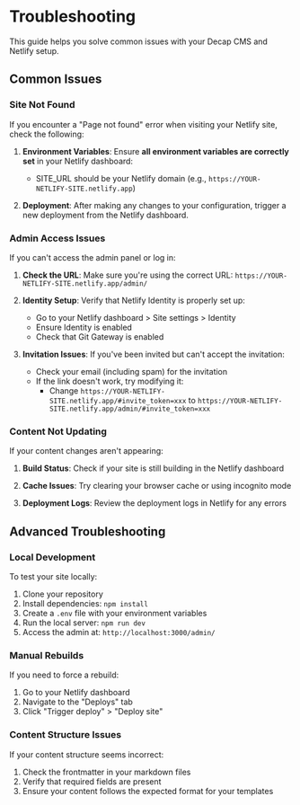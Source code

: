 # Troubleshooting

This guide helps you solve common issues with your Decap CMS and Netlify setup.

## Common Issues

### Site Not Found

If you encounter a "Page not found" error when visiting your Netlify site, check the following:

1. **Environment Variables**: Ensure **all environment variables are correctly set** in your Netlify dashboard:
   - SITE_URL should be your Netlify domain (e.g., `https://YOUR-NETLIFY-SITE.netlify.app`)

2. **Deployment**: After making any changes to your configuration, trigger a new deployment from the Netlify dashboard.

### Admin Access Issues

If you can't access the admin panel or log in:

1. **Check the URL**: Make sure you're using the correct URL: `https://YOUR-NETLIFY-SITE.netlify.app/admin/`

2. **Identity Setup**: Verify that Netlify Identity is properly set up:
   - Go to your Netlify dashboard > Site settings > Identity
   - Ensure Identity is enabled
   - Check that Git Gateway is enabled

3. **Invitation Issues**: If you've been invited but can't accept the invitation:
   - Check your email (including spam) for the invitation
   - If the link doesn't work, try modifying it:
     - Change `https://YOUR-NETLIFY-SITE.netlify.app/#invite_token=xxx` to `https://YOUR-NETLIFY-SITE.netlify.app/admin/#invite_token=xxx`

### Content Not Updating

If your content changes aren't appearing:

1. **Build Status**: Check if your site is still building in the Netlify dashboard

2. **Cache Issues**: Try clearing your browser cache or using incognito mode

3. **Deployment Logs**: Review the deployment logs in Netlify for any errors

## Advanced Troubleshooting

### Local Development

To test your site locally:

1. Clone your repository
2. Install dependencies: `npm install`
3. Create a `.env` file with your environment variables
4. Run the local server: `npm run dev`
5. Access the admin at: `http://localhost:3000/admin/`

### Manual Rebuilds

If you need to force a rebuild:

1. Go to your Netlify dashboard
2. Navigate to the "Deploys" tab
3. Click "Trigger deploy" > "Deploy site"

### Content Structure Issues

If your content structure seems incorrect:

1. Check the frontmatter in your markdown files
2. Verify that required fields are present
3. Ensure your content follows the expected format for your templates
